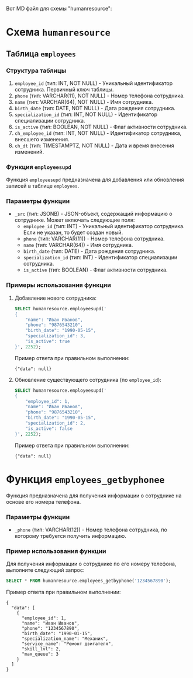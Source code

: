 Вот MD файл для схемы "humanresource":
# Схема `humanresource`

## Таблица `employees`

### Структура таблицы

1. `employee_id` (тип: INT, NOT NULL) - Уникальный идентификатор сотрудника. Первичный ключ таблицы.
2. `phone` (тип: VARCHAR(11), NOT NULL) - Номер телефона сотрудника.
3. `name` (тип: VARCHAR(64), NOT NULL) - Имя сотрудника.
4. `birth_date` (тип: DATE, NOT NULL) - Дата рождения сотрудника.
5. `specialization_id` (тип: INT, NOT NULL) - Идентификатор специализации сотрудника.
6. `is_active` (тип: BOOLEAN, NOT NULL) - Флаг активности сотрудника.
7. `ch_employee_id` (тип: INT, NOT NULL) - Идентификатор сотрудника, внесшего изменения.
8. `ch_dt` (тип: TIMESTAMPTZ, NOT NULL) - Дата и время внесения изменений.

### Функция `employeesupd`

Функция `employeesupd` предназначена для добавления или обновления записей в таблице `employees`.

### Параметры функции

- `_src` (тип: JSONB) - JSON-объект, содержащий информацию о сотруднике. Может включать следующие поля:
    - `employee_id` (тип: INT) - Уникальный идентификатор сотрудника. Если не указан, то будет создан новый.
    - `phone` (тип: VARCHAR(11)) - Номер телефона сотрудника.
    - `name` (тип: VARCHAR(64)) - Имя сотрудника.
    - `birth_date` (тип: DATE) - Дата рождения сотрудника.
    - `specialization_id` (тип: INT) - Идентификатор специализации сотрудника.
    - `is_active` (тип: BOOLEAN) - Флаг активности сотрудника.

### Примеры использования функции

1. Добавление нового сотрудника:

   ```sql
   SELECT humanresource.employeesupd('
   {
       "name": "Иван Иванов",
       "phone": "9876543210",
       "birth_date": "1990-05-15",
       "specialization_id": 3,
       "is_active": true
   }', 2252);
   ```

   Пример ответа при правильном выполнении:

   ```jsonb
   {"data": null}
   ```

2. Обновление существующего сотрудника (по `employee_id`):

   ```sql
   SELECT humanresource.employeesupd('
   {
       "employee_id": 1,
       "name": "Иван Иванов",
       "phone": "9876543210",
       "birth_date": "1990-05-15",      
       "specialization_id": 2,
       "is_active": false
   }', 2252);
   ```
   Пример ответа при правильном выполнении:

   ```jsonb
   {"data": null}
   ```
# Функция `employees_getbyphonee`

Функция предназначена для получения информации о сотруднике на основе его номера телефона.

### Параметры функции

- `_phone` (тип: VARCHAR(12)) - Номер телефона сотрудника, по которому требуется получить информацию.

### Пример использования функции

Для получения информации о сотруднике по его номеру телефона, выполните следующий запрос:

```sql
SELECT * FROM humanresource.employees_getbyphone('1234567890');
```

Пример ответа при правильном выполнении:

```jsonb
{
  "data": [
    {
      "employee_id": 1,
      "name": "Иван Иванов",
      "phone": "1234567890",
      "birth_date": "1990-01-15",
      "specialization_name": "Механик",
      "service_name": "Ремонт двигателя",
      "skill_lvl": 2,
      "max_queue": 3
    }
  ]
}

```